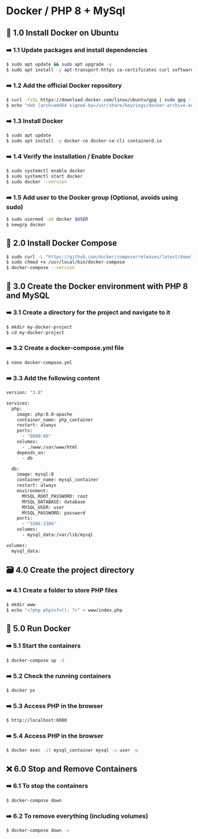 # Docker / PHP 8 + MySql

## :penguin: 1.0 Install Docker on Ubuntu

### :arrow_right: 1.1 Update packages and install dependencies

```sh
$ sudo apt update && sudo apt upgrade -y
$ sudo apt install -y apt-transport-https ca-certificates curl software-properties-common
```

### :arrow_right: 1.2 Add the official Docker repository

```sh
$ curl -fsSL https://download.docker.com/linux/ubuntu/gpg | sudo gpg --dearmor -o /usr/share/keyrings/docker-archive-keyring.gpg
$ echo "deb [arch=amd64 signed-by=/usr/share/keyrings/docker-archive-keyring.gpg] https://download.docker.com/linux/ubuntu $(lsb_release -cs) stable" | sudo tee /etc/apt/sources.list.d/docker.list > /dev/null
```

### :arrow_right: 1.3 Install Docker

```sh
$ sudo apt update
$ sudo apt install -y docker-ce docker-ce-cli containerd.io
```

### :arrow_right: 1.4 Verify the installation / Enable Docker

```sh
$ sudo systemctl enable docker
$ sudo systemctl start docker
$ sudo docker --version
```

### :arrow_right: 1.5 Add user to the Docker group (Optional, avoids using sudo)

```sh
$ sudo usermod -aG docker $USER
$ newgrp docker
```

## :whale2: 2.0 Install Docker Compose

```sh
$ sudo curl -L "https://github.com/docker/compose/releases/latest/download/docker-compose-$(uname -s)-$(uname -m)" -o /usr/local/bin/docker-compose
$ sudo chmod +x /usr/local/bin/docker-compose
$ docker-compose --version
```

## :whale2: 3.0 Create the Docker environment with PHP 8 and MySQL

### :arrow_right: 3.1 Create a directory for the project and navigate to it

```sh
$ mkdir my-docker-project
$ cd my-docker-project
```

### :arrow_right: 3.2 Create a docker-compose.yml file

```sh
$ nano docker-compose.yml
```

### :arrow_right: 3.3 Add the following content

```sh
version: "3.8"

services:
  php:
    image: php:8.0-apache
    container_name: php_container
    restart: always
    ports:
      - "8080:80"
    volumes:
      - ./www:/var/www/html
    depends_on:
      - db

  db:
    image: mysql:8
    container_name: mysql_container
    restart: always
    environment:
      MYSQL_ROOT_PASSWORD: root
      MYSQL_DATABASE: database
      MYSQL_USER: user
      MYSQL_PASSWORD: password
    ports:
      - "3306:3306"
    volumes:
      - mysql_data:/var/lib/mysql

volumes:
  mysql_data:
```

## :card_file_box: 4.0 Create the project directory

### :arrow_right: 4.1 Create a folder to store PHP files

```sh
$ mkdir www
$ echo "<?php phpinfo(); ?>" > www/index.php
```

## :whale2: 5.0 Run Docker

### :arrow_right: 5.1 Start the containers

```sh
$ docker-compose up -d
```

### :arrow_right: 5.2 Check the running containers

```sh
$ docker ps
```

### :arrow_right: 5.3 Access PHP in the browser

```sh
$ http://localhost:8080
```

### :arrow_right: 5.4 Access PHP in the browser

```sh
$ docker exec -it mysql_container mysql -u user -p
```

## :x: 6.0 Stop and Remove Containers

### :arrow_right: 6.1 To stop the containers

```sh
$ docker-compose down
```

### :arrow_right: 6.2 To remove everything (including volumes)

```sh
$ docker-compose down -v
```
